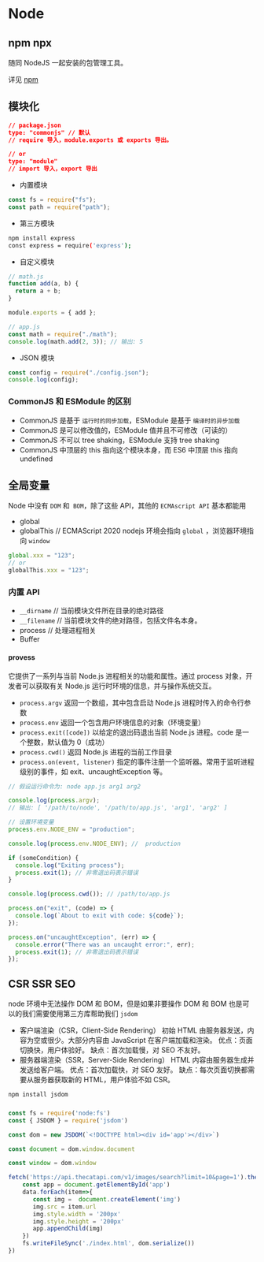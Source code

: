 # Node

## npm npx

随同 NodeJS 一起安装的包管理工具。

详见 [npm](./npm&yarn&npx&pnpm.md)

## 模块化

```json
// package.json
type: "commonjs" // 默认
// require 导入，module.exports 或 exports 导出。

// or
type: "module"
// import 导入，export 导出
```

- 内置模块

```js
const fs = require("fs");
const path = require("path");
```

- 第三方模块

```sh
npm install express
const express = require('express');
```

- 自定义模块

```js
// math.js
function add(a, b) {
  return a + b;
}

module.exports = { add };

// app.js
const math = require("./math");
console.log(math.add(2, 3)); // 输出: 5
```

- JSON 模块

```js
const config = require("./config.json");
console.log(config);
```

### CommonJS 和 ESModule 的区别

- CommonJS 是基于 `运行时的同步加载`，ESModule 是基于 `编译时的异步加载`
- CommonJS 是可以修改值的，ESModule 值并且不可修改（可读的）
- CommonJS 不可以 tree shaking，ESModule 支持 tree shaking
- CommonJS 中顶层的 this 指向这个模块本身，而 ES6 中顶层 this 指向 undefined

## 全局变量

Node 中没有 `DOM` 和` BOM`，除了这些 API，其他的 `ECMAscript API` 基本都能用

- global
- globalThis // ECMAScript 2020 nodejs 环境会指向 `global` ，浏览器环境指向 `window`

```js
global.xxx = "123";
// or
globalThis.xxx = "123";
```

### 内置 API

- `__dirname` // 当前模块文件所在目录的绝对路径
- `__filename` // 当前模块文件的绝对路径，包括文件名本身。
- process // 处理进程相关
- Buffer

#### provess

它提供了一系列与当前 Node.js 进程相关的功能和属性。通过 process 对象，开发者可以获取有关 Node.js 运行时环境的信息，并与操作系统交互。

- `process.argv` 返回一个数组，其中包含启动 Node.js 进程时传入的命令行参数
- `process.env` 返回一个包含用户环境信息的对象（环境变量）
- `process.exit([code])` 以给定的退出码退出当前 Node.js 进程。code 是一个整数，默认值为 0（成功）
- `process.cwd()` 返回 Node.js 进程的当前工作目录
- `process.on(event, listener)` 指定的事件注册一个监听器。常用于监听进程级别的事件，如 exit、uncaughtException 等。

```js
// 假设运行命令为: node app.js arg1 arg2

console.log(process.argv);
// 输出: [ '/path/to/node', '/path/to/app.js', 'arg1', 'arg2' ]

// 设置环境变量
process.env.NODE_ENV = "production";

console.log(process.env.NODE_ENV); //  production

if (someCondition) {
  console.log("Exiting process");
  process.exit(1); // 非零退出码表示错误
}

console.log(process.cwd()); // /path/to/app.js

process.on("exit", (code) => {
  console.log(`About to exit with code: ${code}`);
});

process.on("uncaughtException", (err) => {
  console.error("There was an uncaught error:", err);
  process.exit(1); // 非零退出码表示错误
});
```

## CSR SSR SEO

node 环境中无法操作 DOM 和 BOM，但是如果非要操作 DOM 和 BOM 也是可以的我们需要使用第三方库帮助我们 `jsdom`

- 客户端渲染（CSR，Client-Side Rendering）
  初始 HTML 由服务器发送，内容为空或很少。大部分内容由 JavaScript 在客户端加载和渲染。
  优点：页面切换快，用户体验好。
  缺点：首次加载慢，对 SEO 不友好。
- 服务器端渲染（SSR，Server-Side Rendering）
  HTML 内容由服务器生成并发送给客户端。
  优点：首次加载快，对 SEO 友好。
  缺点：每次页面切换都需要从服务器获取新的 HTML，用户体验不如 CSR。

```sh
npm install jsdom
```

###

```js
const fs = require('node:fs')
const { JSDOM } = require('jsdom')

const dom = new JSDOM(`<!DOCTYPE html><div id='app'></div>`)

const document = dom.window.document

const window = dom.window

fetch('https://api.thecatapi.com/v1/images/search?limit=10&page=1').then(res => res.json()).then(data => {
    const app = document.getElementById('app')
    data.forEach(item=>{
       const img =  document.createElement('img')
       img.src = item.url
       img.style.width = '200px'
       img.style.height = '200px'
       app.appendChild(img)
    })
    fs.writeFileSync('./index.html', dom.serialize())
})
```
